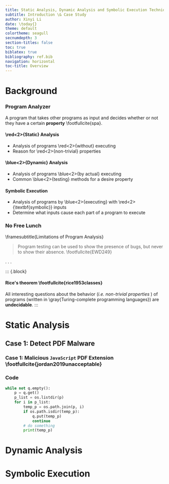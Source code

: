 ```yaml
---
title: Static Analysis, Dynamic Analysis and Symbolic Execution Techniques Applied to Security
subtitle: Introduction \& Case Study
author: Xinyi Li
date: \today{}
theme: default
colortheme: seagull
secnumdepth: 3
section-titles: false
toc: true
biblatex: true
bibliography: ref.bib
navigation: horizontal
toc-title: Overview
---
```


# Background

### Program Analyzer

 A program that takes other programs as input and decides whether or not they have a certain **property** \footfullcite{spa}. 


#### \red<2>{Static} Analysis

- Analysis of programs \red<2>{without} executing
- Reason for \red<2>{non-trivial} properties

#### \blue<2>{Dynamic} Analysis

- Analysis of programs \blue<2>{by actual} executing
- Common \blue<2>{testing} methods for a desire property

#### Symbolic Execution

- Analysis of programs by \blue<2>{executing} with \red<2>{\textbf{symbolic}} inputs
- Determine what inputs cause each part of a program to execute

### No Free Lunch

\framesubtitle{Limitations of Program Analysis}

> Program testing can be used to show the presence of bugs, but never to show their absence. \footfullcite{EWD249}

. . .

::: {.block}
#### Rice's theorem \footfullcite{rice1953classes}

All interesting questions about the behavior (*i.e. non-trivial properties* ) of programs (written in \gray{Turing-complete programming languages})  are **undecidable**. 
:::



# Static Analysis

## Case 1: Detect PDF Malware

### Case 1: Malicious `JavaScript` PDF Extension \footfullcite{jordan2019unacceptable}

### Code

```python
while not q.empty():
    p = q.get()
    p_list = os.listdir(p)
    for i in p_list:
        temp_p = os.path.join(p, i)
        if os.path.isdir(temp_p):
            q.put(temp_p)
            continue
        # do something
        print(temp_p)
```

# Dynamic Analysis

# Symbolic Execution

